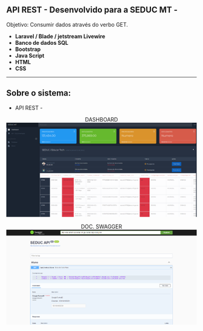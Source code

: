 ## API REST - Desenvolvido para a SEDUC MT -
Objetivo: Consumir dados através do verbo GET.
- **Laravel / Blade / jetstream Livewire**
- **Banco de dados SQL**
- **Bootstrap**
- **Java Script**
- **HTML**
- **CSS**
<hr>

## Sobre o sistema:
- API REST - 

<p align="center"> DASHBOARD <img src="https://github.com/igorarrudabatista/Imagens/blob/main/imagem_2022-06-01_144713707.png" />
<p align="center"> DOC. SWAGGER <img src="https://github.com/igorarrudabatista/Imagens/blob/main/imagem_2022-06-01_144737912.png" />
